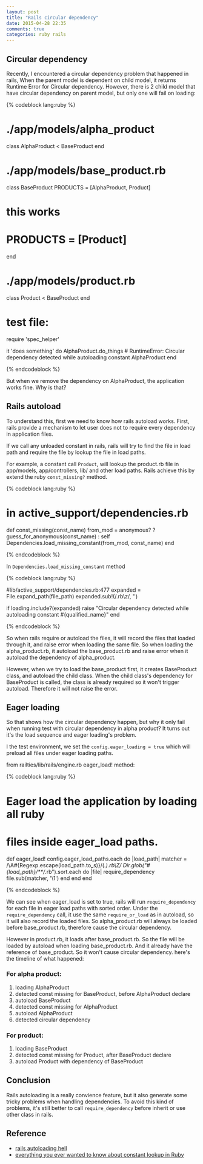 ```yaml
---
layout: post
title: "Rails circular dependency"
date: 2015-04-28 22:35
comments: true
categories: ruby rails
---
```


## Circular dependency

Recently, I encountered a circular dependency problem that happened in rails,
When the parent model is dependent on child model, it returns Runtime Error for Circular dependency.
However, there is 2 child model that have circular dependency on parent model, but only one will fail on loading:

{% codeblock lang:ruby %}

# ./app/models/alpha_product
class AlphaProduct < BaseProduct
end

# ./app/models/base_product.rb
class BaseProduct
  PRODUCTS = [AlphaProduct, Product]
  # this works
  # PRODUCTS = [Product]
end

# ./app/models/product.rb
class Product < BaseProduct
end

# test file:
require 'spec_helper'

it 'does something' do
  AlphaProduct.do_things # RuntimeError: Circular dependency detected while autoloading constant AlphaProduct
end

{% endcodeblock %}

But when we remove the dependency on AlphaProduct, the application works fine. Why is that?

<!-- more -->

## Rails autoload

To understand this, first we need to know how rails autoload works.
First, rails provide a mechanism to let user does not to require every dependency in application files.

If we call any unloaded constant in rails, rails will try to find the file in load path and require the file by
lookup the file in load paths.

For example, a constant call `Product`, will lookup the product.rb file in app/models, app/controllers, lib/ and other load paths.
Rails achieve this by extend the ruby `const_missing?` method.

{% codeblock lang:ruby %}

# in active_support/dependencies.rb
def const_missing(const_name)
  from_mod = anonymous? ? guess_for_anonymous(const_name) : self
  Dependencies.load_missing_constant(from_mod, const_name)
end

{% endcodeblock %}

In `Dependencies.load_missing_constant` method

{% codeblock lang:ruby %}

#lib/active_support/dependencies.rb:477
expanded = File.expand_path(file_path)
expanded.sub!(/\.rb\z/, '')

if loading.include?(expanded)
  raise "Circular dependency detected while autoloading constant #{qualified_name}"
end

{% endcodeblock %}

So when rails require or autoload the files, it will record the files that loaded through it,
and raise error when loading the same file. So when loading the alpha_product.rb,
it autoload the base_product.rb and raise error when it autoload the dependency of alpha_product.

However, when we try to load the base_product first, it creates BaseProduct class, and autoload the child class.
When the child class's dependency for BaseProduct is called, the class is already required so it won't trigger autoload.
Therefore it will not raise the error.

## Eager loading

So that shows how the circular dependency happen,
but why it only fail when running test with circular dependency in alpha product?
It turns out it's the load sequence and eager loading's problem.

I the test environment, we set the `config.eager_loading = true` which will preload all files under eager loading paths.

from railties/lib/rails/engine.rb eager_load! method:

{% codeblock lang:ruby %}

# Eager load the application by loading all ruby
# files inside eager_load paths.
def eager_load!
  config.eager_load_paths.each do |load_path|
    matcher = /\A#{Regexp.escape(load_path.to_s)}\/(.*)\.rb\Z/
    Dir.glob("#{load_path}/**/*.rb").sort.each do |file|
      require_dependency file.sub(matcher, '\1')
    end
  end
end

{% endcodeblock %}

We can see when eager_load is set to true, rails will run `require_dependency` for each file in eager load paths with sorted order.
Under the `require_dependency` call, it use the same `require_or_load` as in autoload, so it will also record the loaded files.
So alpha_product.rb will always be loaded before base_product.rb, therefore cause the circular dependency.

However in product.rb, it loads after base_product.rb.
So the file will be loaded by autoload when loading base_product.rb. And it already have the reference of base_product.
So it won't cause circular dependency. here's the timeline of what happened:

### For alpha product:
1. loading AlphaProduct
2. detected const missing for BaseProduct, before AlphaProduct declare
3. autoload BaseProduct
4. detected const missing for AlphaProduct
5. autoload AlphaProduct
6. detected circular dependency

### For product:
1. loading BaseProduct
2. detected const missing for Product, after BaseProduct declare
3. autoload Product with dependency of BaseProduct

## Conclusion

Rails autoloading is a really convience feature, but it also generate some tricky problems when handling dependencies.
To avoid this kind of problems, it's still better to call `require_dependency` before inherit or use other class in rails.

## Reference

+ [rails autoloading hell](http://urbanautomaton.com/blog/2013/08/27/rails-autoloading-hell/)  
+ [everything you ever wanted to know about constant lookup in Ruby](http://cirw.in/blog/constant-lookup.html)
